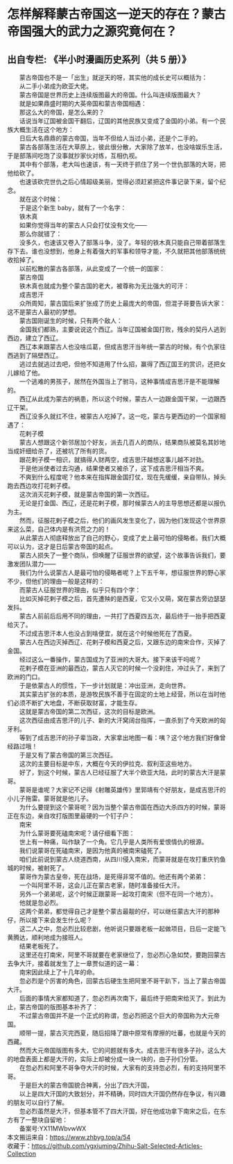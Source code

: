# 怎样解释蒙古帝国这一逆天的存在？蒙古帝国强大的武力之源究竟何在？  
## 出自专栏: 《半小时漫画历史系列（共 5 册）》  
&emsp;&emsp;蒙古帝国也不是一「出生」就逆天的呀，其实他的成长史可以概括为：  
&emsp;&emsp;从二手小弟成为欧亚大佬。  
&emsp;&emsp;蒙古帝国是世界历史上连续版图最大的帝国。什么叫连续版图最大？  
&emsp;&emsp;就是如果鼎盛时期的大英帝国和蒙古帝国相遇：  
&emsp;&emsp;那这么大的帝国，是怎么来的？  
&emsp;&emsp;话说当年辽国被金国干翻后，辽国的其他民族又变成了金国的小弟。有一个民族大概生活在这个地方：  
&emsp;&emsp;日后大名鼎鼎的蒙古帝国，当年不但给人当过小弟，还是个二手的。  
&emsp;&emsp;蒙古各部落生活在大草原上，彼此很分散，大家除了放羊，也没啥娱乐生活，于是部落间吃饱了没事就抄家伙对练，互相仇视。  
&emsp;&emsp;其中有个部落，老大叫也速该，有一天终于抓住了另一个世仇部落的大哥，把他给砍了。  
&emsp;&emsp;也速该砍完世仇之后心情超级美丽，觉得必须赶紧把这件事记录下来，留个纪念。  
&emsp;&emsp;就在这个时候：  
&emsp;&emsp;于是这个新生 baby，就有了一个名字：  
&emsp;&emsp;铁木真  
&emsp;&emsp;如果你觉得当年的蒙古人只会打仗没有文化——  
&emsp;&emsp;那么你就错了：  
&emsp;&emsp;没多久，也速该又卷入了部落斗争，没了。年轻的铁木真只能自己带着部落生存下去。谁也没想到，他身上有着强大的军事和领导才能，不久就把其他部落统统收拾掉了。  
&emsp;&emsp;以前松散的蒙古各部落，从此变成了一个统一的国家：  
&emsp;&emsp;蒙古帝国  
&emsp;&emsp;铁木真也就成为整个蒙古国的老大，被尊称为无比强大的可汗：  
&emsp;&emsp;成吉思汗  
&emsp;&emsp;众所周知，蒙古国后来扩张成了历史上最庞大的帝国，但混子哥要告诉大家：这不是蒙古人最初的梦想。  
&emsp;&emsp;蒙古国刚诞生的时候，只有两个敌人：  
&emsp;&emsp;金国我们都熟，主要说说这个西辽。当年辽国被金国打败，残余的契丹人逃到西边，建立了西辽。  
&emsp;&emsp;西辽本来跟蒙古人也没啥瓜葛，但成吉思汗当年统一蒙古的时候，有个仇家往西逃到了隔壁西辽。  
&emsp;&emsp;逃过去就逃过去吧，但他不知道用了什么招，赢得了西辽国王的赏识，还把女儿嫁给了他。  
&emsp;&emsp;一个逃难的男孩子，居然在外国当上了驸马，这种事情成吉思汗是不能理解的。  
&emsp;&emsp;西辽从此成为蒙古的祸患，所以这个时候，蒙古人一边跟金国干架，一边跟西辽干架。  
&emsp;&emsp;西辽没多久就扛不住，被蒙古人吃掉了。这一吃，蒙古与更西边的一个国家相遇了：  
&emsp;&emsp;花剌子模  
&emsp;&emsp;蒙古人想跟这个新邻居加个好友，派去几百人的商队，结果商队被莫名其妙地当成奸细给杀了，还被坑了所有的货。  
&emsp;&emsp;跟花剌子模一相识，就搞得人财两空，成吉思汗越想这事儿越不对劲。  
&emsp;&emsp;于是他派使者过去沟通，结果使者又被杀了，这下成吉思汗相当不爽。  
&emsp;&emsp;不爽到什么程度呢？他本来在指挥跟金国打仗，现在先缓缓，亲自带队，掉头跑去西边攻打花剌子模。  
&emsp;&emsp;这次消灭花剌子模，就是蒙古帝国的第一次西征。  
&emsp;&emsp;无论是打金国、西辽，还是花剌子模，那时候蒙古人的主导思想还都是以报仇为主。  
&emsp;&emsp;然而，征服花剌子模之后，他们的画风发生变化了，因为他们发现这个世界原来这么菜，自己体内是有洪荒之力的！  
&emsp;&emsp;从此蒙古人彻底释放出了自己的野心，变成了史上最可怕的侵略者。我们大概可以认为，这才是日后蒙古帝国的起点。  
&emsp;&emsp;蒙古人损失了一整个商队，但唤醒了征服世界的欲望，这个故事告诉我们，要激发团队潜力——  
&emsp;&emsp;我们为什么说蒙古人是最可怕的侵略者呢？上下五千年，想征服世界的野心家不少，但他们的理由一般是这样的：  
&emsp;&emsp;而蒙古人征服世界的理由，似乎只有四个字：  
&emsp;&emsp;比如灭掉花剌子模之后，首先遭殃的是西夏，它又小又萌，窝在蒙古旁边瑟瑟发抖。  
&emsp;&emsp;蒙古人前前后后用不同的理由，一共打了西夏四五次，最后终于一抬手把西夏给灭了。  
&emsp;&emsp;不过成吉思汗本人也没占到啥便宜，就在这个时候他死在了西夏。  
&emsp;&emsp;蒙古人在西边灭掉西辽、花剌子模和西夏之后，又跟东边的南宋合作，灭掉了金国。  
&emsp;&emsp;经过这么一番操作，蒙古国成为了亚洲的大哥大。接下来该干吗呢？  
&emsp;&emsp;花剌子模在亚洲的最西边，蒙古人灭它的时候一个没刹住，冲过头了，来到了欧洲的门口。  
&emsp;&emsp;于是依蒙古人的惯性，下一步计划就是：冲出亚洲，走向世界。  
&emsp;&emsp;其实蒙古扩张的本质，是游牧民族不善于在固定的土地上经营，所以在当时他们必须不断扩大地盘，不断获取财富，才能生存。  
&emsp;&emsp;这就是蒙古帝国的第二次西征，这次的目标是欧洲。  
&emsp;&emsp;这次西征由成吉思汗的儿子、新的大汗窝阔台指挥，一直杀到了今天欧洲的匈牙利。  
&emsp;&emsp;等到了成吉思汗的孙子辈当政，大家拿出地图一看：咦？这个地方我们好像曾经路过哦！  
&emsp;&emsp;于是又有了蒙古帝国的第三次西征。  
&emsp;&emsp;这次的主要目标是中东，大概在今天的伊拉克、叙利亚这些地方。  
&emsp;&emsp;好了，到这个时候，蒙古人已经征服了大半个欧亚大陆，此时的蒙古大汗是蒙哥。  
&emsp;&emsp;蒙哥是谁呢？大家记不记得《射雕英雄传》里郭靖有个好朋友，是成吉思汗的小儿子拖雷。蒙哥就是他儿子。  
&emsp;&emsp;为什么要提到这个蒙哥呢？因为当整个蒙古帝国在西边大杀四方的时候，蒙哥正在东边，亲自攻打版图里最硬的一个钉子户：  
&emsp;&emsp;南宋  
&emsp;&emsp;为什么蒙哥要死磕南宋呢？请仔细看下图：  
&emsp;&emsp;世上有一种痛，叫作缺了一个角。它几乎是人类所有爱恨情仇的根源。  
&emsp;&emsp;我们说蒙哥在死磕南宋，是因为他真的被南宋磕死了。  
&emsp;&emsp;咱们此前说到蒙古人绕道西南，从四川侵入南宋，而蒙哥就是在攻打重庆钓鱼城的时候，被射死了。  
&emsp;&emsp;蒙哥作为蒙古皇帝，死在战场，是死得非常不值的。他还有两个弟弟：  
&emsp;&emsp;一个叫阿里不哥，这会儿正在蒙古老家，随时准备接任大汗。  
&emsp;&emsp;另外一个弟弟呢，这个时候正跟蒙哥一起攻打南宋（但不在同一个地方）。  
&emsp;&emsp;他就是忽必烈。  
&emsp;&emsp;这两个弟弟，都觉得自己才是整个蒙古最靓的仔，可以继任蒙古大汗的那种仔，所以接下来会发生什么呢？  
&emsp;&emsp;这二人之中，忽必烈比较悲剧，他听说只要跟老板一起做项目，日后一定能飞黄腾达，顺利地成为接班人。  
&emsp;&emsp;结果老板死了。  
&emsp;&emsp;这里还在打南宋，阿里不哥就要在老家继位了，忽必烈心急如焚，要跑回蒙古去争大汗，接着就发生了上一章贾似道的这一幕：  
&emsp;&emsp;南宋因此续上了十几年的命。  
&emsp;&emsp;忽必烈是个厉害的角色，回蒙古后硬生生把阿里不哥干趴下，当上了蒙古帝国大汗。  
&emsp;&emsp;后面的事情大家都知道了，忽必烈再次南下，最后终于把南宋给灭了。到此为止，蒙古帝国的版图基本补齐了：  
&emsp;&emsp;不过蒙古帝国并不是一个正式的称谓，忽必烈把这个巨大的帝国称为大元帝国。  
&emsp;&emsp;顺带一提，蒙古灭完西夏，随后招降了跟中原常有摩擦的吐蕃，也就是今天的西藏。  
&emsp;&emsp;然而大元帝国版图有多大，它的问题就有多大。成吉思汗有很多子孙，这么大的地盘表面上都是大汗的，实际上却被分成一块一块的，由子孙们分管。  
&emsp;&emsp;在忽必烈和阿里不哥争夺大汗的时候，大家有的支持忽必烈，有的支持阿里不哥。  
&emsp;&emsp;于是巨大的蒙古帝国貌合神离，分出了四大汗国，  
&emsp;&emsp;以上是四大汗国的大致划分，并不精确，同时四大汗国仍然存在争议，有兴趣的朋友可以自行了解。  
&emsp;&emsp;忽必烈虽然是大汗，但基本管不了四大汗国，好在他成功拿下南宋之后，在东方有了一整块自留地：  
&emsp;&emsp;备案号:YX11MWbvwWX  
本文搬运来自：https://www.zhbyg.top/a/54  
 收藏于：https://github.com/ygxiuming/Zhihu-Salt-Selected-Articles-Collection
